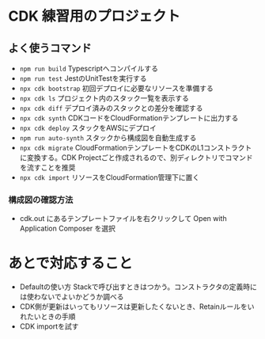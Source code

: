 # CDK 練習用のプロジェクト

## よく使うコマンド
* `npm run build`       Typescriptへコンパイルする
* `npm run test`        JestのUnitTestを実行する
* `npx cdk bootstrap`   初回デプロイに必要なリソースを準備する
* `npx cdk ls`          プロジェクト内のスタック一覧を表示する
* `npx cdk diff`        デプロイ済みのスタックとの差分を確認する
* `npx cdk synth`       CDKコードをCloudFormationテンプレートに出力する
* `npx cdk deploy`      スタックをAWSにデプロイ
* `npm run auto-synth`  スタックから構成図を自動生成する
* `npx cdk migrate`     CloudFormationテンプレートをCDKのL1コンストラクトに変換する。CDK Projectごと作成されるので、別ディレクトリでコマンドを流すことを推奨
* `npx cdk import`      リソースをCloudFormation管理下に置く

### 構成図の確認方法
- cdk.out にあるテンプレートファイルを右クリックして Open with Application Composer を選択

# あとで対応すること
- Defaultの使い方 Stackで呼び出すときはつかう。コンストラクタの定義時には使わないでよいかどうか調べる
- CDK側が更新はいってもリソースは更新したくないとき、Retainルールをいれたいときの手順
- CDK importを試す